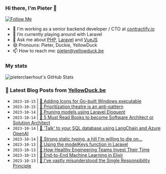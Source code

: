 ### Hi there, I'm Pieter 👋  
[![Follow Me](https://img.shields.io/github/followers/pieterclaerhout?label=Follow&style=social)](https://github.com/pieterclaerhout)

- 🏢 I'm working as a senior backend developer / CTO at [contractify.io](https://contractify.io)
- 🌱 I’m currently playing around with Laravel
- 💬 Ask me about [PHP](https://php.net), [Laravel](http://laravel.com) and [VueJS](https://vuejs.org)
- 😄 Pronouns: Pieter, Duckie, YellowDuck
- 📫 How to reach me: pieter@yellowduck.be

### My stats

![pieterclaerhout's GitHub Stats](https://github-readme-stats.vercel.app/api?username=pieterclaerhout&show_icons=true&count_private=true&line_height=40)

### 📩 Latest Blog Posts from [YellowDuck.be](https://www.yellowduck.be/)
<!-- BLOG-POST-LIST:START -->
- `2023-10-15` | [🔗 Adding Icons for Go-built Windows executable](https://www.yellowduck.be/posts/adding-icons-for-go-built-windows-executable)  
- `2023-10-15` | [🔗 Prioritization theatre is an anti-pattern](https://www.yellowduck.be/posts/prioritization-theatre-is-an-anti-pattern)  
- `2023-10-14` | [🐥 Pruning models using Laravel Eloquent](https://www.yellowduck.be/posts/pruning-models-using-laravel-eloquent)  
- `2023-10-14` | [🔗 5 Must Read Books to become Software Architect or Solution Architect](https://www.yellowduck.be/posts/5-must-read-books-to-become-software-architect-or-solution-architect)  
- `2023-10-14` | [🔗 &#39;Talk&#39; to your SQL database using LangChain and Azure OpenAI](https://www.yellowduck.be/posts/talk-to-your-sql-database-using-langchain-and-azure-openai)  
- `2023-10-14` | [🔗 Strong static typing, a hill I&#39;m willing to die on…](https://www.yellowduck.be/posts/strong-static-typing-a-hill-im-willing-to-die-on)  
- `2023-10-13` | [🐥 Using the modelKeys function in Laravel](https://www.yellowduck.be/posts/using-the-modelkeys-function-in-laravel)  
- `2023-10-13` | [🔗 How Healthy Engineering Teams Invest Their Time](https://www.yellowduck.be/posts/how-healthy-engineering-teams-invest-their-time)  
- `2023-10-13` | [🔗 End-to-End Machine Learning in Elixir](https://www.yellowduck.be/posts/end-to-end-machine-learning-in-elixir)  
- `2023-10-13` | [🔗 I&#39;ve vastly misunderstood the Single Responsibility Principle](https://www.yellowduck.be/posts/ive-vastly-misunderstood-the-single-responsibility-principle)  

<!-- BLOG-POST-LIST:END -->

